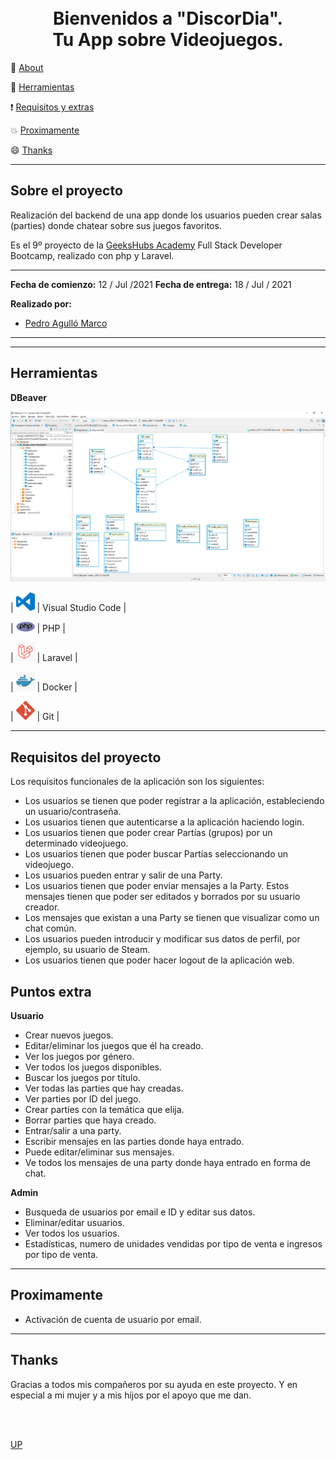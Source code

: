 <a name="top"></a>

<h1 align="center">
  <br>Bienvenidos a "DiscorDia". 
  <br>Tu App sobre Videojuegos.
</h1>


:speech_balloon: [About](#id1)   

:hammer: [Herramientas](#id2)

:exclamation: [Requisitos y extras](#id5)

:collision: [Proximamente](#id7)

:smile: [Thanks](#id8)

---

<a name="id1"></a>
## **Sobre el proyecto**

Realización del backend de una app donde los usuarios pueden crear salas (parties) donde chatear sobre sus juegos favoritos.

Es el 9º proyecto de la  [GeeksHubs Academy](https://bootcamp.geekshubsacademy.com/) Full Stack Developer Bootcamp, realizado con php y Laravel.

---
**Fecha de comienzo:** 12 / Jul /2021
**Fecha de entrega:** 18 / Jul / 2021


**Realizado por:**
* [Pedro Agulló Marco](https://github.com/PedroAgullo)

---

<a name="id2"></a>
***
## **Herramientas**

**DBeaver**

<img src="./resources/img/dBeaver.png">


| <img src="./resources/img/logovisual.png" alt="Visual" width="30"/> | Visual Studio Code |

| <img src="./resources/img/php.png" alt="Visual" width="30"/> | PHP |

| <img src="./resources/img/laravel.png" alt="Visual" width="30"/> | Laravel  |

| <img src="./resources/img/docker.png" alt="Visual" width="30"/> | Docker  |

| <img src="./resources/img/git.png" alt="Git" width="30"/> | Git |



<a name="id3"></a>
***


<a name="id5"></a>
## Requisitos del proyecto

Los requisitos funcionales de la aplicación son los siguientes:
* Los usuarios se tienen que poder registrar a la aplicación, estableciendo un usuario/contraseña.
* Los usuarios tienen que autenticarse a la aplicación haciendo login.
* Los usuarios tienen que poder crear Partías (grupos) por un determinado videojuego.
* Los usuarios tienen que poder buscar Partías seleccionando un videojuego.
* Los usuarios pueden entrar y salir de una Party.
* Los usuarios tienen que poder enviar mensajes a la Party. Estos mensajes tienen que poder ser editados y borrados por su usuario creador.
* Los mensajes que existan a una Party se tienen que visualizar como un chat común.
* Los usuarios pueden introducir y modificar sus datos de perfil, por
ejemplo, su usuario de Steam.
* Los usuarios tienen que poder hacer logout de la aplicación web.

<a name="id6"></a>
## Puntos extra

**Usuario**

  * Crear nuevos juegos.
  * Editar/eliminar los juegos que él ha creado.
  * Ver los juegos por género.
  * Ver todos los juegos disponibles.
  * Buscar los juegos por título.
  * Ver todas las parties que hay creadas.
  * Ver parties por ID del juego.
  * Crear parties con la temática que elija.
  * Borrar parties que haya creado.
  * Entrar/salir a una party.
  * Escribir mensajes en las parties donde haya entrado.
  * Puede editar/eliminar sus mensajes.
  * Ve todos los mensajes de una party donde haya entrado en forma de chat.
  

**Admin**

  * Busqueda de usuarios por email e ID y editar sus datos.
  * Eliminar/editar usuarios.
  * Ver todos los usuarios.
  * Estadísticas, numero de unidades vendidas por tipo de venta e ingresos por tipo de venta.


<a name="id7"></a>
***
## **Proximamente**

* Activación de cuenta de usuario por email.

<a name="id8"></a>
***
## **Thanks**

Gracias a todos mis compañeros por su ayuda en este proyecto. Y en especial a mi mujer y a mis hijos por el apoyo que me dan.

<br>
<br>

[UP](#top)
